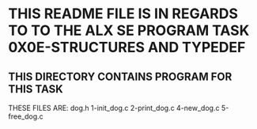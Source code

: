 # THIS README FILE IS IN REGARDS TO TO THE ALX SE PROGRAM TASK 0X0E-STRUCTURES AND TYPEDEF

## THIS DIRECTORY CONTAINS PROGRAM FOR THIS TASK

 THESE FILES ARE:
  dog.h
  1-init_dog.c
  2-print_dog.c
  4-new_dog.c
  5-free_dog.c
